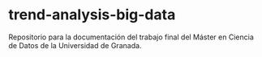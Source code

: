 # trend-analysis-big-data
Repositorio para la documentación del trabajo final del Máster en Ciencia de Datos de la Universidad de Granada. 
